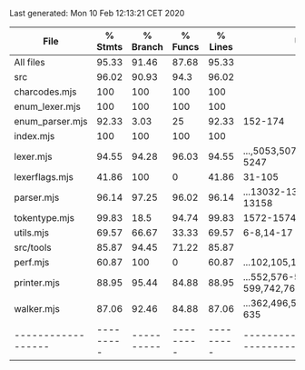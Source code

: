 Last generated: Mon 10 Feb 12:13:21 CET 2020

File              | % Stmts | % Branch | % Funcs | % Lines | Uncovered Line #s                      
------------------|---------|----------|---------|---------|----------------------------------------
All files         |   95.33 |    91.46 |   87.68 |   95.33 |                                        
 src              |   96.02 |    90.93 |    94.3 |   96.02 |                                        
  charcodes.mjs   |     100 |      100 |     100 |     100 |                                        
  enum_lexer.mjs  |     100 |      100 |     100 |     100 |                                        
  enum_parser.mjs |   92.33 |     3.03 |      25 |   92.33 | 152-174                                
  index.mjs       |     100 |      100 |     100 |     100 |                                        
  lexer.mjs       |   94.55 |    94.28 |   96.03 |   94.55 | ...,5053,5074-5081,5185-5189,5218-5247 
  lexerflags.mjs  |   41.86 |      100 |       0 |   41.86 | 31-105                                 
  parser.mjs      |   96.14 |    97.25 |   96.02 |   96.14 | ...13032-13132,13148,13149,13152-13158 
  tokentype.mjs   |   99.83 |     18.5 |   94.74 |   99.83 | 1572-1574,1756-1758                    
  utils.mjs       |   69.57 |    66.67 |   33.33 |   69.57 | 6-8,14-17                              
 src/tools        |   85.87 |    94.45 |   71.22 |   85.87 |                                        
  perf.mjs        |   60.87 |      100 |       0 |   60.87 | ...102,105,106,109,110,113,114,117,118 
  printer.mjs     |   88.95 |    95.44 |   84.88 |   88.95 | ...552,576-579,596-599,742,760,800,824 
  walker.mjs      |   87.06 |    92.46 |   84.88 |   87.06 | ...362,496,514,554,578,617,618,628-635 
------------------|---------|----------|---------|---------|----------------------------------------
